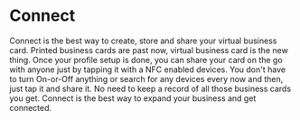 Connect
=======

Connect is the best way to create, store and share your virtual business card. 
Printed business cards are past now, virtual business card is the new thing.
Once your profile setup is done, you can share your card on the go with anyone just by tapping it with a NFC enabled devices. You don't have to turn On-or-Off anything or search for any devices every now and then, just tap it and share it. 
No need to keep a record of all those business cards you get. 
Connect is the best way to expand your business and get connected.
